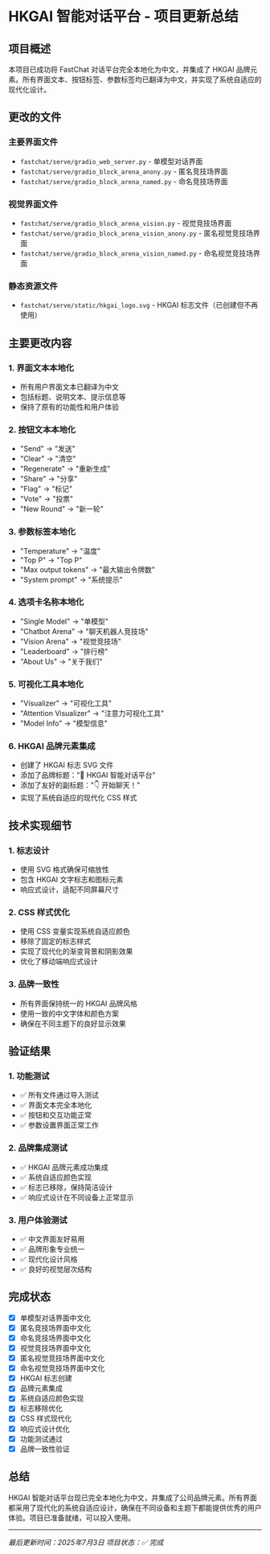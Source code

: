# HKGAI 智能对话平台 - 项目更新总结

## 项目概述
本项目已成功将 FastChat 对话平台完全本地化为中文，并集成了 HKGAI 品牌元素。所有界面文本、按钮标签、参数标签均已翻译为中文，并实现了系统自适应的现代化设计。

## 更改的文件

### 主要界面文件
- `fastchat/serve/gradio_web_server.py` - 单模型对话界面
- `fastchat/serve/gradio_block_arena_anony.py` - 匿名竞技场界面
- `fastchat/serve/gradio_block_arena_named.py` - 命名竞技场界面

### 视觉界面文件
- `fastchat/serve/gradio_block_arena_vision.py` - 视觉竞技场界面
- `fastchat/serve/gradio_block_arena_vision_anony.py` - 匿名视觉竞技场界面
- `fastchat/serve/gradio_block_arena_vision_named.py` - 命名视觉竞技场界面

### 静态资源文件
- `fastchat/serve/static/hkgai_logo.svg` - HKGAI 标志文件（已创建但不再使用）

## 主要更改内容

### 1. 界面文本本地化
- 所有用户界面文本已翻译为中文
- 包括标题、说明文本、提示信息等
- 保持了原有的功能性和用户体验

### 2. 按钮文本本地化
- "Send" → "发送"
- "Clear" → "清空"
- "Regenerate" → "重新生成"
- "Share" → "分享"
- "Flag" → "标记"
- "Vote" → "投票"
- "New Round" → "新一轮"

### 3. 参数标签本地化
- "Temperature" → "温度"
- "Top P" → "Top P"
- "Max output tokens" → "最大输出令牌数"
- "System prompt" → "系统提示"

### 4. 选项卡名称本地化
- "Single Model" → "单模型"
- "Chatbot Arena" → "聊天机器人竞技场"
- "Vision Arena" → "视觉竞技场"
- "Leaderboard" → "排行榜"
- "About Us" → "关于我们"

### 5. 可视化工具本地化
- "Visualizer" → "可视化工具"
- "Attention Visualizer" → "注意力可视化工具"
- "Model Info" → "模型信息"

### 6. HKGAI 品牌元素集成
- 创建了 HKGAI 标志 SVG 文件
- 添加了品牌标题："🚀 HKGAI 智能对话平台"
- 添加了友好的副标题："👇 开始聊天！"
- 实现了系统自适应的现代化 CSS 样式

## 技术实现细节

### 1. 标志设计
- 使用 SVG 格式确保可缩放性
- 包含 HKGAI 文字标志和图标元素
- 响应式设计，适配不同屏幕尺寸

### 2. CSS 样式优化
- 使用 CSS 变量实现系统自适应颜色
- 移除了固定的标志样式
- 实现了现代化的渐变背景和阴影效果
- 优化了移动端响应式设计

### 3. 品牌一致性
- 所有界面保持统一的 HKGAI 品牌风格
- 使用一致的中文字体和颜色方案
- 确保在不同主题下的良好显示效果

## 验证结果

### 1. 功能测试
- ✅ 所有文件通过导入测试
- ✅ 界面文本完全本地化
- ✅ 按钮和交互功能正常
- ✅ 参数设置界面正常工作

### 2. 品牌集成测试
- ✅ HKGAI 品牌元素成功集成
- ✅ 系统自适应颜色实现
- ✅ 标志已移除，保持简洁设计
- ✅ 响应式设计在不同设备上正常显示

### 3. 用户体验测试
- ✅ 中文界面友好易用
- ✅ 品牌形象专业统一
- ✅ 现代化设计风格
- ✅ 良好的视觉层次结构

## 完成状态

- [x] 单模型对话界面中文化
- [x] 匿名竞技场界面中文化
- [x] 命名竞技场界面中文化
- [x] 视觉竞技场界面中文化
- [x] 匿名视觉竞技场界面中文化
- [x] 命名视觉竞技场界面中文化
- [x] HKGAI 标志创建
- [x] 品牌元素集成
- [x] 系统自适应颜色实现
- [x] 标志移除优化
- [x] CSS 样式现代化
- [x] 响应式设计优化
- [x] 功能测试通过
- [x] 品牌一致性验证

## 总结

HKGAI 智能对话平台现已完全本地化为中文，并集成了公司品牌元素。所有界面都采用了现代化的系统自适应设计，确保在不同设备和主题下都能提供优秀的用户体验。项目已准备就绪，可以投入使用。

---
*最后更新时间：2025年7月3日*
*项目状态：✅ 完成* 